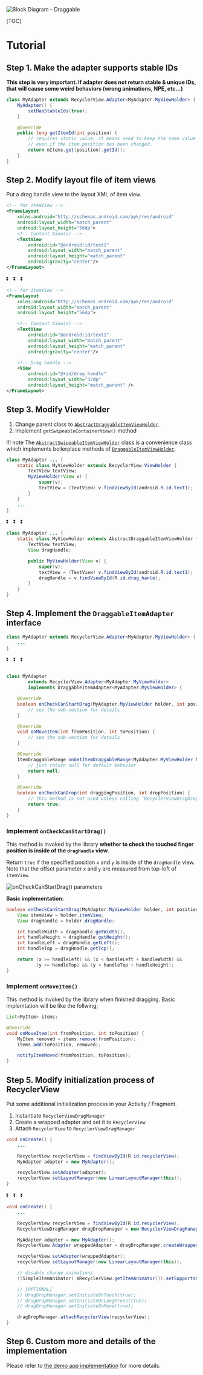 ![Block Diagram - Draggable](/images/block-diagram-drag-drop.png)


[TOC]

# Tutorial

## Step 1. Make the adapter supports stable IDs

**This step is very important. If adapter does not return stable & unique IDs, that will cause some weird behaviors (wrong animations, NPE, etc...)**

```java
class MyAdapter extends RecyclerView.Adapter<MyAdapter.MyViewHolder> {
    MyAdapter() {
        setHasStableIds(true);
    }

    @Override
    public long getItemId(int position) {
        // requires static value, it means need to keep the same value
        // even if the item position has been changed.
        return mItems.get(position).getId();
    }
}
```

## Step 2. Modify layout file of item views

Put a drag handle view to the layout XML of item view.



```xml
<!-- for itemView -->
<FrameLayout
    xmlns:android="http://schemas.android.com/apk/res/android"
    android:layout_width="match_parent"
    android:layout_height="56dp">
    <!-- Content View(s) -->
    <TextView
        android:id="@android:id/text1"
        android:layout_width="match_parent"
        android:layout_height="match_parent"
        android:gravity="center"/>
</FrameLayout>
```

⏬ &nbsp; ⏬ &nbsp; ⏬


```xml
<!-- for itemView -->
<FrameLayout
    xmlns:android="http://schemas.android.com/apk/res/android"
    android:layout_width="match_parent"
    android:layout_height="56dp">

    <!-- Content View(s) -->
    <TextView
        android:id="@android:id/text1"
        android:layout_width="match_parent"
        android:layout_height="match_parent"
        android:gravity="center"/>

    <!-- Drag handle -->
    <View
        android:id="@+id/drag_handle"
        android:layout_width="32dp"
        android:layout_height="match_parent" />
</FrameLayout>
```


## Step 3. Modify ViewHolder

1. Change parent class to [`AbstractDraggableItemViewHolder`](https://github.com/h6ah4i/android-advancedrecyclerview/blob/master/library/src/main/java/com/h6ah4i/android/widget/advrecyclerview/utils/AbstractDraggableItemViewHolder.java).
2. Implement `getSwipeableContainerView()` method


!!! note
    The [`AbstractSwipeableItemViewHolder`](https://github.com/h6ah4i/android-advancedrecyclerview/blob/master/library/src/main/java/com/h6ah4i/android/widget/advrecyclerview/utils/AbstractSwipeableItemViewHolder.java) class is a convenience class which implements boilerplace methods of [`DraggableItemViewHolder`](https://github.com/h6ah4i/android-advancedrecyclerview/blob/master/library/src/main/java/com/h6ah4i/android/widget/advrecyclerview/draggable/DraggableItemViewHolder.java).


```java
class MyAdapter ... {
    static class MyViewHolder extends RecyclerView.ViewHolder {
        TextView textView;
        MyViewHolder(View v) {
            super(v);
            textView = (TextView) v.findViewById(android.R.id.text1);
        }
    }
    ...
}
```

⏬ &nbsp; ⏬ &nbsp; ⏬

```java
class MyAdapter ... {
    static class MyViewHolder extends AbstractDraggableItemViewHolder {
        TextView textView;
        View dragHandle;

        public MyViewHolder(View v) {
            super(v);
            textView = (TextView) v.findViewById(android.R.id.text1);
            dragHandle = v.findViewById(R.id.drag_hanle);
        }
    }
}
```

## Step 4. Implement the `DraggableItemAdapter` interface


```java
class MyAdapter extends RecyclerView.Adapter<MyAdapter.MyViewHolder> {
    ...
}
```

⏬ &nbsp; ⏬ &nbsp; ⏬


```java

class MyAdapter
        extends RecyclerView.Adapter<MyAdapter.MyViewHolder>
        implements DraggableItemAdapter<MyAdapter.MyViewHolder> {

    @Override
    boolean onCheckCanStartDrag(MyAdapter.MyViewHolder holder, int position, int x, int y) {
        // see the sub-section for details
    }

    @Override
    void onMoveItem(int fromPosition, int toPosition) {
        // see the sub-section for details
    }

    @Override
    ItemDraggableRange onGetItemDraggableRange(MyAdapter.MyViewHolder holder, int position) {
        // just return null for default behavior
        return null;
    }

    @Override
    boolean onCheckCanDrop(int draggingPosition, int dropPosition) {
        // this method is not used unless calling `RecyclerViewDragDropManager.setCheckCanDropEnabled(true)` explicitly.
        return true;
    }
}
```

### Implement `onCheckCanStartDrag()`

This method is invoked by the library **whether to check the touched finger position is inside of the `dragHandle` view**.

Return `true` if the specified position `x` and `y` is inside of the `dragHandle` view. Note that the offset parameter `x` and `y` are measured from top-left of `itemView`.

![onCheckCanStartDrag() parameters](/images/drag-drop-on-check-can-start-drag.png)



**Basic implementation:**

```java
boolean onCheckCanStartDrag(MyAdapter.MyViewHolder holder, int position, int x, int y) {
    View itemView = holder.itemView;
    View dragHandle = holder.dragHandle;

    int handleWidth = dragHandle.getWidth();
    int handleHeight = dragHandle.getHeight();
    int handleLeft = dragHandle.getLeft();
    int handleTop = dragHnadle.getTop();

    return (x >= handleLeft) && (x < handleLeft + handleWidth) &&
           (y >= handleTop) && (y < handleTop + handleHeight);
}
```


### Implement `onMoveItem()`

This method is invoked by the library when finished dragging. Basic implemtation will be like the follwing;

```java
List<MyItem> items;

@Override
void onMoveItem(int fromPosition, int toPosition) {
    MyItem removed = items.remove(fromPosition);
    items.add(toPosition, removed);

    notifyItemMoved(fromPosition, toPosition);
}
```


## Step 5. Modify initialization process of RecyclerView

Put some additional initialization process in your Activity / Fragment.

1. Instantiate `RecyclerViewDragManager`
2. Create a wrapped adapter and set it to `RecyclerView`
3. Attach `RecyclerView` to `RecyclerViewDragManager`


```java
void onCreate() {
    ...

    RecyclerView recyclerView = findViewById(R.id.recyclerView);
    MyAdapter adapter = new MyAdapter();

    recyclerView.setAdapter(adapter);
    recyclerView.setLayoutManager(new LinearLayoutManager(this));
}
```

⏬ &nbsp; ⏬ &nbsp; ⏬

```java
void onCreate() {
    ...

    RecyclerView recyclerView = findViewById(R.id.recyclerView);
    RecyclerViewDragManager dragDropManager = new RecyclerViewDragManager();

    MyAdapter adapter = new MyAdapter();
    RecyclerView.Adapter wrappedAdapter = dragDropManager.createWrappedAdapter(adapter);

    recyclerView.setAdapter(wrappedAdapter);
    recyclerView.setLayoutManager(new LinearLayoutManager(this));

    // disable change animations
    ((SimpleItemAnimator) mRecyclerView.getItemAnimator()).setSupportsChangeAnimations(false);

    // [OPTIONAL]
    // dragDropManager.setInitiateOnTouch(true);
    // dragDropManager.setInitiateOnLongPress(true);
    // dragDropManager.setInitiateOnMove(true);

    dragDropManager.attachRecyclerView(recyclerView);
}
```


## Step 6. Custom more and details of the implementation

Please refer to [the demo app implementation](https://github.com/h6ah4i/android-advancedrecyclerview/tree/master/example/src/main/java/com/h6ah4i/android/example/advrecyclerview/demo_d_basic) for more details.

